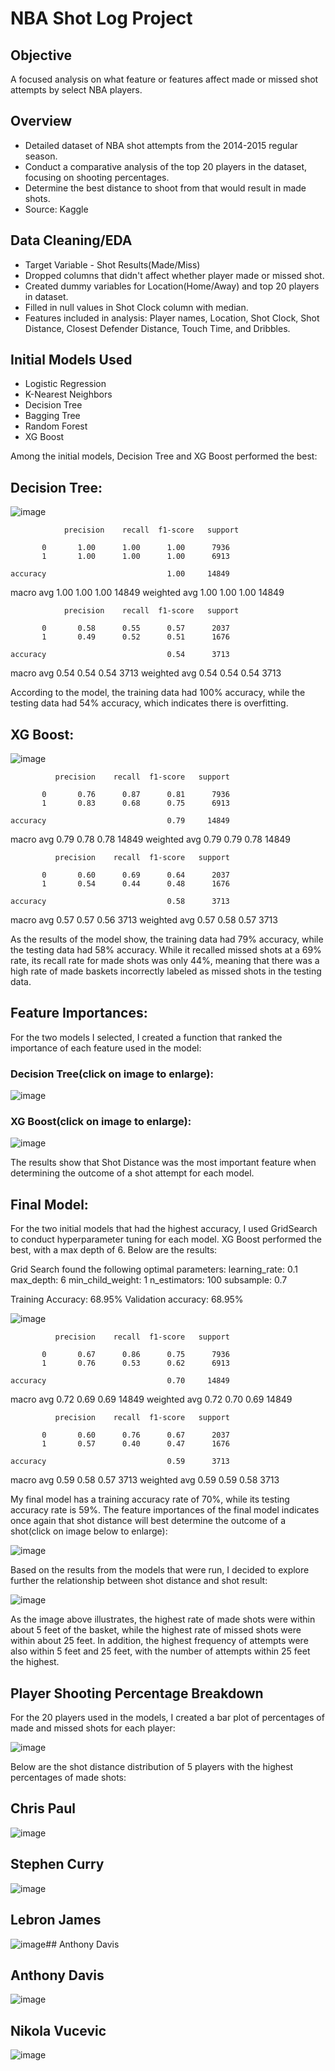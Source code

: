 # NBA Shot Log Project

## Objective

A focused analysis on what feature or features affect made or missed shot attempts by select NBA players. 

## Overview

* Detailed dataset of NBA shot attempts from the 2014-2015 regular season.
* Conduct a comparative analysis of the top 20 players in the dataset, focusing on shooting percentages.
* Determine the best distance to shoot from that would result in made shots.
* Source: Kaggle

## Data Cleaning/EDA

* Target Variable - Shot Results(Made/Miss)
* Dropped columns that didn't affect whether player made or missed shot.
* Created dummy variables for Location(Home/Away) and top 20 players in dataset.
* Filled in null values in Shot Clock column with median.
* Features included in analysis: Player names, Location, Shot Clock, Shot Distance, Closest Defender Distance, Touch Time, and Dribbles.

## Initial Models Used

* Logistic Regression
* K-Nearest Neighbors
* Decision Tree
* Bagging Tree
* Random Forest
* XG Boost

Among the initial models, Decision Tree and XG Boost performed the best: 

## Decision Tree:

![image](https://user-images.githubusercontent.com/77416319/135018466-58bf27cd-4dc9-4ae6-a052-51e24fe789bb.png)

                precision    recall  f1-score   support

           0       1.00      1.00      1.00      7936
           1       1.00      1.00      1.00      6913

    accuracy                           1.00     14849
   macro avg       1.00      1.00      1.00     14849
weighted avg       1.00      1.00      1.00     14849

                precision    recall  f1-score   support

           0       0.58      0.55      0.57      2037
           1       0.49      0.52      0.51      1676

    accuracy                           0.54      3713
   macro avg       0.54      0.54      0.54      3713
weighted avg       0.54      0.54      0.54      3713

According to the model, the training data had 100% accuracy, while the testing data had 54% accuracy, which indicates there is overfitting.

## XG Boost:

![image](https://user-images.githubusercontent.com/77416319/135196375-06459d76-db6d-45c4-bb4b-4b4cf57cf376.png)

              precision    recall  f1-score   support

           0       0.76      0.87      0.81      7936
           1       0.83      0.68      0.75      6913

    accuracy                           0.79     14849
   macro avg       0.79      0.78      0.78     14849
weighted avg       0.79      0.79      0.78     14849

              precision    recall  f1-score   support

           0       0.60      0.69      0.64      2037
           1       0.54      0.44      0.48      1676

    accuracy                           0.58      3713
   macro avg       0.57      0.57      0.56      3713
weighted avg       0.57      0.58      0.57      3713

As the results of the model show, the training data had 79% accuracy, while the testing data had 58% accuracy. While it recalled missed shots at a 69% rate, its recall rate for made shots was only 44%, meaning that there was a high rate of made baskets incorrectly labeled as missed shots in the testing data.  

## Feature Importances:

For the two models I selected, I created a function that ranked the importance of each feature used in the model:

### Decision Tree(click on image to enlarge):

![image](https://user-images.githubusercontent.com/77416319/135375174-d33581df-a916-467f-8f12-f58f9079a47c.png)

### XG Boost(click on image to enlarge):

![image](https://user-images.githubusercontent.com/77416319/135375231-a7909f6b-8da8-43b6-9e78-11fdf2e71d75.png)

The results show that Shot Distance was the most important feature when determining the outcome of a shot attempt for each model. 

## Final Model:

For the two initial models that had the highest accuracy, I used GridSearch to conduct hyperparameter tuning for each model. XG Boost performed the best, with a max depth of 6. Below are the results:

Grid Search found the following optimal parameters: 
learning_rate: 0.1
max_depth: 6
min_child_weight: 1
n_estimators: 100
subsample: 0.7

Training Accuracy: 68.95%
Validation accuracy: 68.95%

![image](https://user-images.githubusercontent.com/77416319/135382487-c2de19c1-ae09-403a-8d5f-ca39325919de.png)

              precision    recall  f1-score   support

           0       0.67      0.86      0.75      7936
           1       0.76      0.53      0.62      6913

    accuracy                           0.70     14849
   macro avg       0.72      0.69      0.69     14849
weighted avg       0.72      0.70      0.69     14849

              precision    recall  f1-score   support

           0       0.60      0.76      0.67      2037
           1       0.57      0.40      0.47      1676

    accuracy                           0.59      3713
   macro avg       0.59      0.58      0.57      3713
weighted avg       0.59      0.59      0.58      3713

My final model has a training accuracy rate of 70%, while its testing accuracy rate is 59%. The feature importances of the final model indicates once again that shot distance will best determine the outcome of a shot(click on image below to enlarge):

![image](https://user-images.githubusercontent.com/77416319/135382827-8dab3c20-ae97-45d0-8c7f-786c65c9db09.png)

Based on the results from the models that were run, I decided to explore further the relationship between shot distance and shot result:

![image](https://user-images.githubusercontent.com/77416319/135382997-80b19e71-c9c0-458e-af54-2a019a548036.png)

As the image above illustrates, the highest rate of made shots were within about 5 feet of the basket, while the highest rate of missed shots were within about 25 feet. In addition, the highest frequency of attempts were also within 5 feet and 25 feet, with the number of attempts within 25 feet the highest.

## Player Shooting Percentage Breakdown

For the 20 players used in the models, I created a bar plot of percentages of made and missed shots for each player:

![image](https://user-images.githubusercontent.com/77416319/135565357-1295b77e-9198-42df-b2c8-6c5964068c85.png)

Below are the shot distance distribution of 5 players with the highest percentages of made shots:

## Chris Paul

![image](https://user-images.githubusercontent.com/77416319/135569248-b8576603-8712-42aa-84e6-831ab1fdf8df.png)

## Stephen Curry

![image](https://user-images.githubusercontent.com/77416319/135569295-bf9a1b33-459c-416c-a1f7-78871a4d1af6.png)

## Lebron James

![image](https://user-images.githubusercontent.com/77416319/135569326-db17828e-1d00-4fcd-ac1b-8ba8797cd5a9.png)## Anthony Davis

## Anthony Davis

![image](https://user-images.githubusercontent.com/77416319/135569660-300da5fb-1f10-4fa3-835a-7daccf2e1911.png)

## Nikola Vucevic

![image](https://user-images.githubusercontent.com/77416319/135569698-ac4b989e-2f1b-46df-9753-aa4f9e998816.png)

